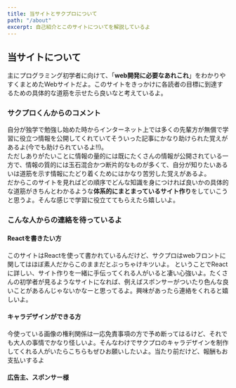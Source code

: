 ```yaml
---
title: 当サイトとサクプロについて
path: "/about"
excerpt: 自己紹介とこのサイトについてを解説しているよ
---
```

## 当サイトについて
主にプログラミング初学者に向けて、「**web開発に必要なあれこれ**」をわかりやすくまとめたWebサイトだよ。このサイトをきっかけに各読者の目標に到達するための具体的な道筋を示せたら良いなと考えているよ。

### サクプロくんからのコメント
自分が独学で勉強し始めた時からインターネット上では多くの先輩方が無償で学習に役立つ情報を公開してくれていてそういった記事にかなり助けられた覚えがあるよ(今でも助けられているよ!!)。  
ただしありがたいことに情報の量的には既にたくさんの情報が公開されている一方で、情報の質的には玉石混合かつ断片的なものが多くて、自分が知りたいあるいは道筋を示す情報にたどり着くためにはかなり苦労した覚えがあるよ。  
だからこのサイトを見ればどの順序でどんな知識を身につければ良いかの具体的な道筋がきちんとわかるような**体系的にまとまっているサイト作り**をしていこうと思うよ。そんな感じで学習に役立ててもらえたら嬉しいよ。

### こんな人からの連絡を待っているよ
#### Reactを書きたい方
このサイトはReactを使って書かれているんだけど、サクプロはwebフロントに関してはほぼ素人だからこのままだとぶっちゃけキツいよ。
ということでReactに詳しい、サイト作りを一緒に手伝ってくれる人がいると凄い心強いよ。たくさんの初学者が見るようなサイトになれば、例えばスポンサーがついたり色んな良いことがあるんじゃないかなーと思ってるよ。興味があったら連絡をくれると嬉しいよ。

#### キャラデザインができる方
今使っている画像の権利関係は一応免責事項の方で予め断ってはるけど、それでも大人の事情でかなり怪しいよ。そんなわけでサクプロのキャラデザインを制作してくれる人がいたらこちらもぜひお願いしたいよ。当たり前だけど、報酬もお支払いするよ

#### 広告主、スポンサー様
